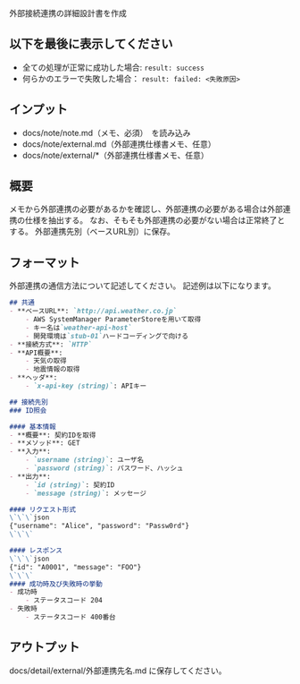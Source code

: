外部接続連携の詳細設計書を作成

## 以下を最後に表示してください
- 全ての処理が正常に成功した場合: `result: success`
- 何らかのエラーで失敗した場合： `result: failed: <失敗原因>`

## インプット
- docs/note/note.md（メモ、必須）　を読み込み
- docs/note/external.md（外部連携仕様書メモ、任意）
- docs/note/external/*（外部連携仕様書メモ、任意）

## 概要
メモから外部連携の必要があるかを確認し、外部連携の必要がある場合は外部連携の仕様を抽出する。
なお、そもそも外部連携の必要がない場合は正常終了とする。
外部連携先別（ベースURL別）に保存。

## フォーマット
外部連携の通信方法について記述してください。
記述例は以下になります。

```markdown
## 共通
- **ベースURL**: `http://api.weather.co.jp`
    - AWS SystemManager ParameterStoreを用いて取得
    - キー名は`weather-api-host`
    - 開発環境は`stub-01`ハードコーディングで向ける
- **接続方式**: `HTTP`
- **API概要**:
    - 天気の取得
    - 地震情報の取得
- **ヘッダ**:
    - `x-api-key (string)`: APIキー

## 接続先別
### ID照会

#### 基本情報
- **概要**: 契約IDを取得
- **メソッド**: GET
- **入力**:
    - `username (string)`: ユーザ名
    - `password (string)`: パスワード、ハッシュ
- **出力**:
    - `id (string)`: 契約ID
    - `message (string)`: メッセージ

#### リクエスト形式
\`\`\`json
{"username": "Alice", "password": "Passw0rd"}
\`\`\`

#### レスポンス
\`\`\`json
{"id": "A0001", "message": "FOO"}
\`\`\`
#### 成功時及び失敗時の挙動
- 成功時
    - ステータスコード 204
- 失敗時
    - ステータスコード 400番台
```

## アウトプット
docs/detail/external/外部連携先名.md に保存してください。


